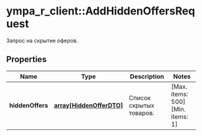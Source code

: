 # ympa_r_client::AddHiddenOffersRequest

Запрос на скрытие оферов.

## Properties
Name | Type | Description | Notes
------------ | ------------- | ------------- | -------------
**hiddenOffers** | [**array[HiddenOfferDTO]**](HiddenOfferDTO.md) | Список скрытых товаров.  | [Max. items: 500] [Min. items: 1] 


